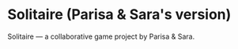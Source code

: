 # Solitaire (Parisa & Sara's version)
Solitaire — a collaborative game project by Parisa &amp; Sara.
